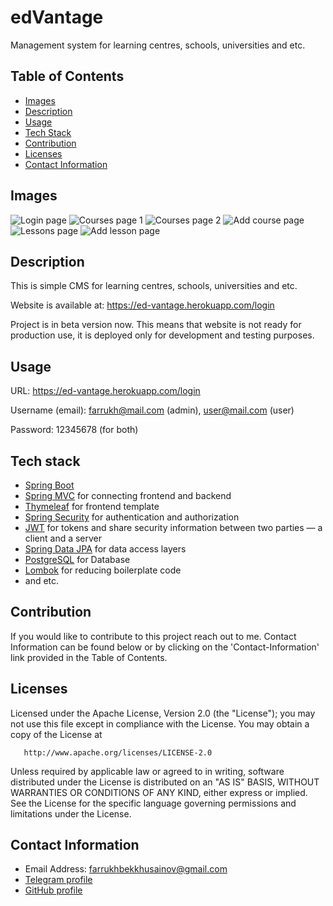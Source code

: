 # edVantage
Management system for learning centres, schools, universities and etc.

## Table of Contents

- [Images](#images)
- [Description](#description)
- [Usage](#usage)
- [Tech Stack](#tech-stack)
- [Contribution](#contribution)
- [Licenses](#licenses)
- [Contact Information](#contact-information)

## Images

![Login page](https://user-images.githubusercontent.com/68108113/200274632-3c2195f6-e22f-4bc9-a172-340dadba646d.png)
![Courses page 1](https://user-images.githubusercontent.com/68108113/200274728-dfbff3a0-2465-44b7-9193-caf603aa7dcc.png)
![Courses page 2](https://user-images.githubusercontent.com/68108113/200274817-8240f365-6e63-4bb7-84e7-06ef1d750468.png)
![Add course page](https://user-images.githubusercontent.com/68108113/200274970-a53bb7d8-1ed2-4b2a-b2fa-35c1015974e6.png)
![Lessons page](https://user-images.githubusercontent.com/68108113/200275057-db31c8be-9ffc-48fb-8734-38fb047f19cb.png)
![Add lesson page](https://user-images.githubusercontent.com/68108113/200275128-6fd3088b-74fb-4daa-b7f7-2d5fb454b5f6.png)

## Description

This is simple CMS for learning centres, schools, universities and etc. 

Website is available at: https://ed-vantage.herokuapp.com/login

Project is in beta version now. This means that website is not ready for production use, it is deployed only for development and testing purposes.

## Usage

URL: https://ed-vantage.herokuapp.com/login

Username (email): farrukh@mail.com (admin), user@mail.com (user)

Password: 12345678 (for both)

## Tech stack

  - [Spring Boot](https://spring.io/projects/spring-boot)
  - [Spring MVC](https://docs.spring.io/spring-framework/docs/3.2.x/spring-framework-reference/html/mvc.html) for connecting frontend and backend
  - [Thymeleaf](https://www.thymeleaf.org/) for frontend template
  - [Spring Security](https://spring.io/projects/spring-security) for authentication and authorization
  - [JWT](https://auth0.com/docs/secure/tokens/json-web-tokens) for tokens and share security information between two parties — a client and a server
  - [Spring Data JPA](https://spring.io/projects/spring-data-jpa) for data access layers
  - [PostgreSQL](https://www.postgresql.org/) for Database
  - [Lombok](https://projectlombok.org/) for reducing boilerplate code
  - and etc.

## Contribution

If you would like to contribute to this project reach out to me. Contact Information can be found below or by clicking on the 'Contact-Information' link provided in the Table of Contents.

## Licenses

Licensed under the Apache License, Version 2.0 (the "License");
   you may not use this file except in compliance with the License.
   You may obtain a copy of the License at

       http://www.apache.org/licenses/LICENSE-2.0

   Unless required by applicable law or agreed to in writing, software
   distributed under the License is distributed on an "AS IS" BASIS,
   WITHOUT WARRANTIES OR CONDITIONS OF ANY KIND, either express or implied.
   See the License for the specific language governing permissions and
   limitations under the License.
   
## Contact Information

- Email Address: farrukhbekkhusainov@gmail.com
- [Telegram profile](https://t.me/farruxxusainov)
- [GitHub profile](https://github.com/KhusaiovFarrukh)

